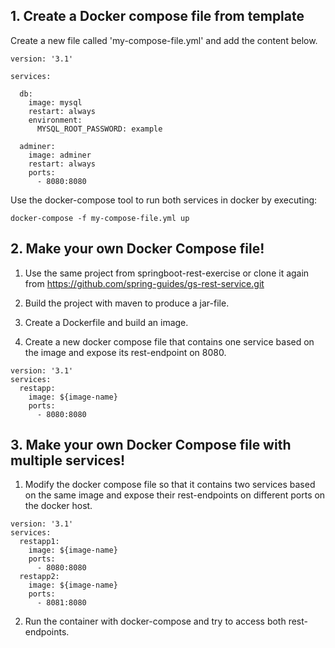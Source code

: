 ## 1. Create a Docker compose file from template

Create a new file called 'my-compose-file.yml' and add the content below.
```
version: '3.1'

services:

  db:
    image: mysql
    restart: always
    environment:
      MYSQL_ROOT_PASSWORD: example

  adminer:
    image: adminer
    restart: always
    ports:
      - 8080:8080
```

Use the docker-compose tool to run both services in docker by executing:
```
docker-compose -f my-compose-file.yml up
```

## 2. Make your own Docker Compose file!
1. Use the same project from springboot-rest-exercise or clone it again from https://github.com/spring-guides/gs-rest-service.git

2. Build the project with maven to produce a jar-file.

3. Create a Dockerfile and build an image.

4. Create a new docker compose file that contains one service based on the image and expose its rest-endpoint on 8080.
```
version: '3.1'
services:
  restapp:
    image: ${image-name}
    ports:
      - 8080:8080
```

## 3. Make your own Docker Compose file with multiple services!
1. Modify the docker compose file so that it contains two services based on the same image and expose their rest-endpoints on different ports on the docker host.

```
version: '3.1'
services:
  restapp1:
    image: ${image-name}
    ports:
      - 8080:8080
  restapp2:
    image: ${image-name}
    ports:
      - 8081:8080
```

2. Run the container with docker-compose and try to access both rest-endpoints.
